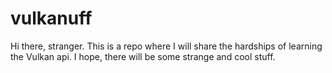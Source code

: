 # vulkanuff

Hi there, stranger.
This is a repo where I will share the hardships of learning the Vulkan api.
I hope, there will be some strange and cool stuff.
